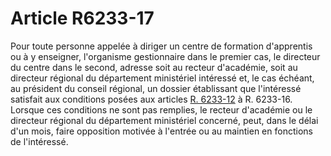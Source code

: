 # Article R6233-17

  
Pour toute personne appelée à diriger un centre de formation d'apprentis ou à y enseigner, l'organisme gestionnaire dans le premier cas, le directeur du centre dans le second, adresse soit au recteur d'académie, soit au directeur régional du département ministériel intéressé et, le cas échéant, au président du conseil régional, un dossier établissant que l'intéressé satisfait aux conditions posées aux articles [R. 6233-12][1] à R. 6233-16.   
Lorsque ces conditions ne sont pas remplies, le recteur d'académie ou le directeur régional du département ministériel concerné, peut, dans le délai d'un mois, faire opposition motivée à l'entrée ou au maintien en fonctions de l'intéressé.

 [1]: /affichCodeArticle.do?cidTexte=LEGITEXT000006072050&idArticle=LEGIARTI000018497598&dateTexte=&categorieLien=cid